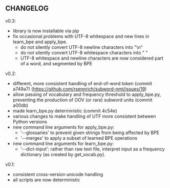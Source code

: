 CHANGELOG
---------

v0.3:
 - library is now installable via pip
 - fix occasional problems with UTF-8 whitespace and new lines in learn_bpe and apply_bpe.
   - do not silently convert UTF-8 newline characters into "\n"
   - do not silently convert UTF-8 whitespace characters into " "
   - UTF-8 whitespace and newline characters are now considered part of a word, and segmented by BPE

v0.2:
 - different, more consistent handling of end-of-word token (commit a749a7) (https://github.com/rsennrich/subword-nmt/issues/19)
 - allow passing of vocabulary and frequency threshold to apply_bpe.py, preventing the production of OOV (or rare) subword units (commit a00db)
 - made learn_bpe.py deterministic (commit 4c54e)
 - various changes to make handling of UTF more consistent between Python versions
 - new command line arguments for apply_bpe.py:
   - '--glossaries' to prevent given strings from being affected by BPE
   - '--merges' to apply a subset of learned BPE operations
 - new command line arguments for learn_bpe.py:
   - '--dict-input': rather than raw text file, interpret input as a frequency dictionary (as created by get_vocab.py).


v0.1:
 - consistent cross-version unicode handling
 - all scripts are now deterministic
